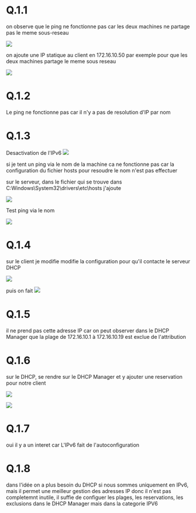 # Q.1.1

on observe que le ping ne fonctionne pas car les deux machines ne partage pas le meme sous-reseau

![](https://github.com/Lucapouilly/Ckekpoint_2/blob/main/ip/first%20ping%20.png)

on ajoute une IP statique au client en 172.16.10.50 par exemple pour que les deux machines partage le meme sous reseau

![](https://github.com/Lucapouilly/Ckekpoint_2/blob/main/ip/Modif%20IP%20%2B%202%20eme%20ping.png)

# Q.1.2

Le ping ne fonctionne pas car il n'y a pas de resolution d'IP par nom

# Q.1.3

Desactivation de l'IPv6
![](https://github.com/Lucapouilly/Ckekpoint_2/blob/main/ip/desac%20IPV6.png)

si je tent un ping via le nom de la machine ca ne fonctionne pas car la configuration du fichier hosts pour resoudre le nom n'est pas effectuer

sur le serveur, dans le fichier qui se trouve dans C:Windows\System32\drivers\etc\hosts j'ajoute 

![](https://github.com/Lucapouilly/Ckekpoint_2/blob/main/ip/ajout%20de%20la%20resolution%20par%20nom.png)

Test ping via le nom

![](https://github.com/Lucapouilly/Ckekpoint_2/blob/main/ip/ping%20via%20nom.png)

# Q.1.4 

sur le client je modifie modifie la configuration pour qu'il contacte le serveur DHCP

![](https://github.com/Lucapouilly/Ckekpoint_2/blob/main/ip/activation%20dhcp%20client.png)

puis on fait
![](https://github.com/Lucapouilly/Ckekpoint_2/blob/main/ip/ip%20renew.png)

# Q.1.5

il ne prend pas cette adresse IP car on peut observer dans le DHCP Manager que la plage de 172.16.10.1 à 172.16.10.19 est exclue de l'attribution


# Q.1.6

sur le DHCP, se rendre sur le DHCP Manager et y ajouter une reservation pour notre client

![](https://github.com/Lucapouilly/Ckekpoint_2/blob/main/ip/Ajout%20de%20la%20plage%20de%20reservation.png)

![](https://github.com/Lucapouilly/Ckekpoint_2/blob/main/ip/new%20ip.png)

# Q.1.7

oui il y a un interet car L'IPv6 fait de l'autoconfiguration 

# Q.1.8
dans l'idée on a plus besoin du DHCP si nous sommes uniquement en IPv6, mais il permet une meilleur gestion des adresses IP donc il n'est pas completemnt inutile, il suffie de configuer les plages, les reservations, les exclusions dans le DHCP Manager mais dans la categorie IPV6
